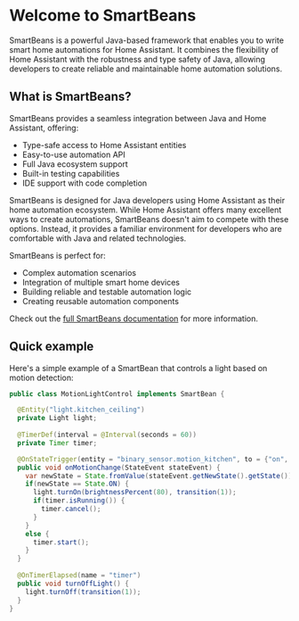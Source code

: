 # Welcome to SmartBeans

SmartBeans is a powerful Java-based framework that enables you to write smart home automations for Home Assistant. It
combines the flexibility of Home Assistant with the robustness and type safety of Java, allowing developers to create
reliable and maintainable home automation solutions.

## What is SmartBeans?

SmartBeans provides a seamless integration between Java and Home Assistant, offering:

- Type-safe access to Home Assistant entities
- Easy-to-use automation API
- Full Java ecosystem support
- Built-in testing capabilities
- IDE support with code completion

SmartBeans is designed for Java developers using Home Assistant as their home automation ecosystem. While Home Assistant
offers many excellent ways to create automations, SmartBeans doesn't aim to compete with these options. Instead, it
provides a familiar environment for developers who are comfortable with Java and related technologies.

SmartBeans is perfect for:

- Complex automation scenarios
- Integration of multiple smart home devices
- Building reliable and testable automation logic
- Creating reusable automation components

Check out the [full SmartBeans documentation](https://beanssmart.github.io/smartbeans-doc/) for more information.

## Quick example

Here's a simple example of a SmartBean that controls a light based on motion detection:

````java
public class MotionLightControl implements SmartBean {

  @Entity("light.kitchen_ceiling")
  private Light light;
  
  @TimerDef(interval = @Interval(seconds = 60))
  private Timer timer;

  @OnStateTrigger(entity = "binary_sensor.motion_kitchen", to = {"on", "off"})
  public void onMotionChange(StateEvent stateEvent) {
    var newState = State.fromValue(stateEvent.getNewState().getState());
    if(newState == State.ON) {
      light.turnOn(brightnessPercent(80), transition(1));
      if(timer.isRunning()) {
        timer.cancel();
      }
    }
    else {
      timer.start();
    }
  }
  
  @OnTimerElapsed(name = "timer")
  public void turnOffLight() {
    light.turnOff(transition(1));
  }
}
````

